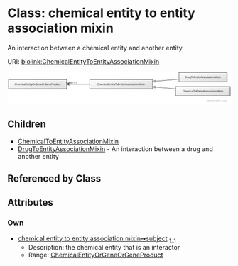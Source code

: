 
# Class: chemical entity to entity association mixin


An interaction between a chemical entity and another entity

URI: [biolink:ChemicalEntityToEntityAssociationMixin](https://w3id.org/biolink/vocab/ChemicalEntityToEntityAssociationMixin)


[![img](images/ChemicalEntityToEntityAssociationMixin.svg)](images/ChemicalEntityToEntityAssociationMixin.svg)

## Children

 * [ChemicalToEntityAssociationMixin](ChemicalToEntityAssociationMixin.md)
 * [DrugToEntityAssociationMixin](DrugToEntityAssociationMixin.md) - An interaction between a drug and another entity

## Referenced by Class


## Attributes


### Own

 * [chemical entity to entity association mixin➞subject](chemical_entity_to_entity_association_mixin_subject.md)  <sub>1..1</sub>
     * Description: the chemical entity that is an interactor
     * Range: [ChemicalEntityOrGeneOrGeneProduct](ChemicalEntityOrGeneOrGeneProduct.md)
